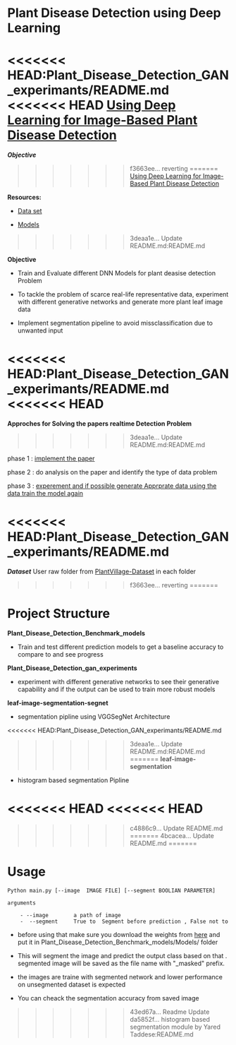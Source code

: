 # Plant Disease Detection using Deep Learning

<<<<<<< HEAD:Plant_Disease_Detection_GAN_experimants/README.md
<<<<<<< HEAD
[Using Deep Learning for Image-Based Plant
Disease Detection](https://arxiv.org/pdf/1604.03169.pdf)
=======


***Objective***
>>>>>>> f3663ee... reverting
=======
[Using Deep Learning for Image-Based Plant Disease Detection](https://arxiv.org/pdf/1604.03169.pdf) 

**Resources:**
- [Data set](https://github.com/spMohanty/PlantVillage-Dataset)

- [Models](https://gitlab.com/Israel777/Plant_Disease_Detection_models)


>>>>>>> 3deaa1e... Update README.md:README.md

**Objective**

- Train and Evaluate different DNN Models for plant deasise detection Problem

- To tackle the problem of scarce real-life representative data, experiment with different generative networks and generate more plant leaf image data

- Implement segmentation pipeline to avoid missclassification due to unwanted input 


<<<<<<< HEAD:Plant_Disease_Detection_GAN_experimants/README.md
<<<<<<< HEAD
=======

**Approches for Solving the papers realtime Detection Problem**
>>>>>>> 3deaa1e... Update README.md:README.md

phase 1 : [implement the paper](https://github.com/singnet/plant-disease-experiments/tree/master/Plant_Disease_Detection_Benchmark_models) 

phase 2 : do analysis on the paper and identify the type of data problem 

phase 3 : [experement and if possible generate Apprprate data
		  using the data train the model again](https://github.com/singnet/plant_disease_experements/tree/master/Plant_Disease_Detection_gan_experimants)

<<<<<<< HEAD:Plant_Disease_Detection_GAN_experimants/README.md
=======
***Dataset***
User raw folder from [PlantVillage-Dataset](https://github.com/spMohanty/PlantVillage-Dataset) in each folder
>>>>>>> f3663ee... reverting
=======

# Project Structure

**Plant_Disease_Detection_Benchmark_models**

- Train and test different prediction models to get a baseline accuracy to compare to and see progress

**Plant_Disease_Detection_gan_experiments**

- experiment with different generative networks to see their generative capability and if the output can be used to train more robust models

**leaf-image-segmentation-segnet**

- segmentation pipline using VGGSegNet Architecture

<<<<<<< HEAD:Plant_Disease_Detection_GAN_experimants/README.md
>>>>>>> 3deaa1e... Update README.md:README.md
=======
**leaf-image-segmentation**

- histogram based segmentation Pipline 

<<<<<<< HEAD
<<<<<<< HEAD
=======
>>>>>>> c4886c9... Update README.md
=======
>>>>>>> 4bcacea... Update README.md
=======




# Usage

	Python main.py [--image  IMAGE FILE] [--segment BOOLIAN PARAMETER]

	arguments

		- --image        a path of image 
		-  --segment     True to  Segment before prediction , False not to 


- before using that make sure you download the weights from [here](https://drive.google.com/file/d/1AufdWYl-TfeicAmaweq6Gd8q3--vuBfA/view?usp=sharing) and put it in Plant_Disease_Detection_Benchmark_models/Models/  folder 
		
- This will segment the image and predict the output class based on that . segmented image will be saved as the file name with "_masked" prefix.

- the images are traine with segmented network and lower performance on unsegmented dataset is expected 

-  You can cheack the segmentation accuracy from saved image
>>>>>>> 43ed67a... Readme Update
>>>>>>> da5852f... histogram based segmentation module by Yared Taddese:README.md

